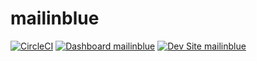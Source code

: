 # mailinblue

[![CircleCI](https://circleci.com/gh/shiftrtech/mailinblue.svg?style=shield)](https://circleci.com/gh/shiftrtech/mailinblue)
[![Dashboard mailinblue](https://img.shields.io/badge/dashboard-mailinblue-yellow.svg)](https://dashboard.pantheon.io/sites/7c88439c-0f59-4679-be2f-1f02e1043d37#dev/code)
[![Dev Site mailinblue](https://img.shields.io/badge/site-mailinblue-blue.svg)](http://dev-mailinblue.pantheonsite.io/)